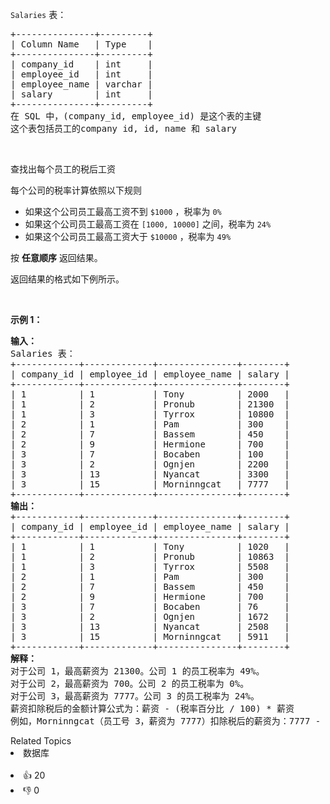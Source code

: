 <p><code>Salaries</code> 表：</p>

<pre>
+---------------+---------+
| Column Name   | Type    |
+---------------+---------+
| company_id    | int     |
| employee_id   | int     |
| employee_name | varchar |
| salary        | int     |
+---------------+---------+
在 SQL 中，(company_id, employee_id) 是这个表的主键
这个表包括员工的company id, id, name 和 salary 
</pre>

<p>&nbsp;</p>

<p>查找出每个员工的税后工资</p>

<p>每个公司的税率计算依照以下规则</p>

<ul> 
 <li>如果这个公司员工最高工资不到 <code>$1000</code> ，税率为 <code>0%</code></li> 
 <li>如果这个公司员工最高工资在 <code>[1000, 10000]</code> 之间，税率为 <code>24%</code></li> 
 <li>如果这个公司员工最高工资大于 <code>$10000</code> ，税率为 <code>49%</code></li> 
</ul>

<p>按 <strong>任意顺序</strong> 返回结果。</p>

<p>返回结果的格式如下例所示。</p>

<p>&nbsp;</p>

<p><strong>示例 1：</strong></p>

<pre>
<strong>输入：</strong>
Salaries 表：
+------------+-------------+---------------+--------+
| company_id | employee_id | employee_name | salary |
+------------+-------------+---------------+--------+
| 1          | 1           | Tony          | 2000   |
| 1          | 2           | Pronub        | 21300  |
| 1          | 3           | Tyrrox        | 10800  |
| 2          | 1           | Pam           | 300    |
| 2          | 7           | Bassem        | 450    |
| 2          | 9           | Hermione      | 700    |
| 3          | 7           | Bocaben       | 100    |
| 3          | 2           | Ognjen        | 2200   |
| 3          | 13          | Nyancat       | 3300   |
| 3          | 15          | Morninngcat   | 7777   |
+------------+-------------+---------------+--------+
<strong>输出：</strong>
+------------+-------------+---------------+--------+
| company_id | employee_id | employee_name | salary |
+------------+-------------+---------------+--------+
| 1          | 1           | Tony          | 1020   |
| 1          | 2           | Pronub        | 10863  |
| 1          | 3           | Tyrrox        | 5508   |
| 2          | 1           | Pam           | 300    |
| 2          | 7           | Bassem        | 450    |
| 2          | 9           | Hermione      | 700    |
| 3          | 7           | Bocaben       | 76     |
| 3          | 2           | Ognjen        | 1672   |
| 3          | 13          | Nyancat       | 2508   |
| 3          | 15          | Morninngcat   | 5911   |
+------------+-------------+---------------+--------+
<strong>解释：</strong>
对于公司 1，最高薪资为 21300。公司 1 的员工税率为 49%。
对于公司 2，最高薪资为 700。公司 2 的员工税率为 0%。
对于公司 3，最高薪资为 7777。公司 3 的员工税率为 24%。
薪资扣除税后的金额计算公式为：薪资 - (税率百分比 / 100) * 薪资
例如，Morninngcat（员工号 3，薪资为 7777）扣除税后的薪资为：7777 - 7777 * (24 / 100) = 7777 - 1866.48 = 5910.52，四舍五入为 5911。</pre>

<div><div>Related Topics</div><div><li>数据库</li></div></div><br><div><li>👍 20</li><li>👎 0</li></div>